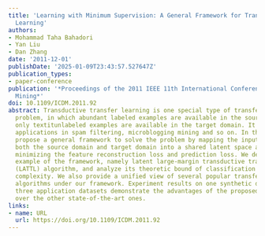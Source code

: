 ```yaml
---
title: 'Learning with Minimum Supervision: A General Framework for Transductive Transfer
  Learning'
authors:
- Mohammad Taha Bahadori
- Yan Liu
- Dan Zhang
date: '2011-12-01'
publishDate: '2025-01-09T23:43:57.527647Z'
publication_types:
- paper-conference
publication: '*Proceedings of the 2011 IEEE 11th International Conference on Data
  Mining*'
doi: 10.1109/ICDM.2011.92
abstract: Transductive transfer learning is one special type of transfer learning
  problem, in which abundant labeled examples are available in the source domain and
  only textitunlabeled examples are available in the target domain. It easily finds
  applications in spam filtering, microblogging mining and so on. In this paper, we
  propose a general framework to solve the problem by mapping the input features in
  both the source domain and target domain into a shared latent space and simultaneously
  minimizing the feature reconstruction loss and prediction loss. We develop one specific
  example of the framework, namely latent large-margin transductive transfer learning
  (LATTL) algorithm, and analyze its theoretic bound of classification loss via Rademacher
  complexity. We also provide a unified view of several popular transfer learning
  algorithms under our framework. Experiment results on one synthetic dataset and
  three application datasets demonstrate the advantages of the proposed algorithm
  over the other state-of-the-art ones.
links:
- name: URL
  url: https://doi.org/10.1109/ICDM.2011.92
---
```

